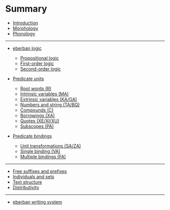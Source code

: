 # Summary

- [Introduction](introduction.md)  
- [Morphology](morphology.md)
- [Phonology](phonology.md)

-----

- [eberban logic](logic/intro.md)
  - [Propositional logic](logic/propositional.md)
  - [First-order logic](logic/first_order.md)
  - [Second-order logic](logic/second_order.md)

- [Predicate units](units/intro.md)
  - [Root words (R)](units/R.md)
  - [Intrinsic variables (MA)](units/MA.md)
  - [Extrinsic variables (KA/GA)](units/KA_GA.md)
  - [Numbers and string (TA/BQ)](units/TA_BQ.md)
  - [Compounds (C)](units/C.md)
  - [Borrowings (XA)](units/XA.md)
  - [Quotes (XE/XI/XU)](units/XE_XI_XU.md)
  - [Subscopes (PA)](units/PA.md)

- [Predicate bindings](bindings/intro.md)
  - [Unit transformations (SA/ZA)]()
  - [Single binding (VA)]()
  - [Multiple bindings (FA)]()

----

- [Free suffixes and prefixes]()
- [Individuals and sets]()
- [Text structure]()
- [Distributivity]()

-----

- [eberban writing system]()